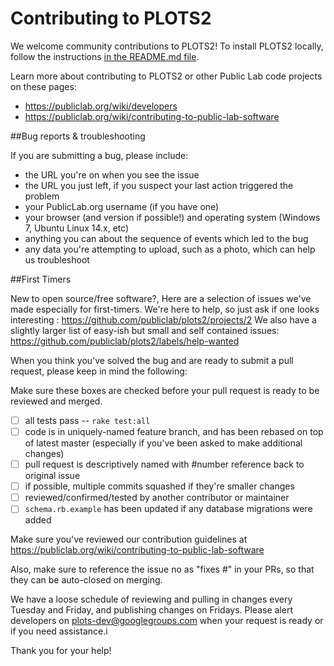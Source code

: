 Contributing to PLOTS2
==========================

We welcome community contributions to PLOTS2! To install PLOTS2 locally, follow the instructions [in the README.md file](https://github.com/publiclab/plots2#installation). 

Learn more about contributing to PLOTS2 or other Public Lab code projects on these pages: 

* https://publiclab.org/wiki/developers
* https://publiclab.org/wiki/contributing-to-public-lab-software

##Bug reports & troubleshooting

If you are submitting a bug, please include:

* the URL you're on when you see the issue
* the URL you just left, if you suspect your last action triggered the problem
* your PublicLab.org username (if you have one) 
* your browser (and version if possible!) and operating system (Windows 7, Ubuntu Linux 14.x, etc)
* anything you can about the sequence of events which led to the bug 
* any data you're attempting to upload, such as a photo, which can help us troubleshoot



##First Timers

New to open source/free software?, Here are a selection of issues we've made especially for first-timers. We're here to help, so just ask if one looks interesting : https://github.com/publiclab/plots2/projects/2
We also have a slightly larger list of easy-ish but small and self contained issues: https://github.com/publiclab/plots2/labels/help-wanted

When you think you've solved the bug and are ready to submit a pull request, please keep in mind the following:

Make sure these boxes are checked before your pull request is ready to be reviewed and merged.
* [ ] all tests pass -- `rake test:all`
* [ ] code is in uniquely-named feature branch, and has been rebased on top of latest master (especially if you've been asked to make additional changes)
* [ ] pull request is descriptively named with #number reference back to original issue
* [ ] if possible, multiple commits squashed if they're smaller changes
* [ ] reviewed/confirmed/tested by another contributor or maintainer
* [ ] `schema.rb.example` has been updated if any database migrations were added

Make sure you've reviewed our contribution guidelines at https://publiclab.org/wiki/contributing-to-public-lab-software

Also, make sure to reference the issue no as "fixes #<issueno>" in your PRs, so that they can be auto-closed on merging.

We have a loose schedule of reviewing and pulling in changes every Tuesday and Friday, and publishing changes on Fridays. Please alert developers on plots-dev@googlegroups.com when your request is ready or if you need assistance.i

Thank you for your help!
